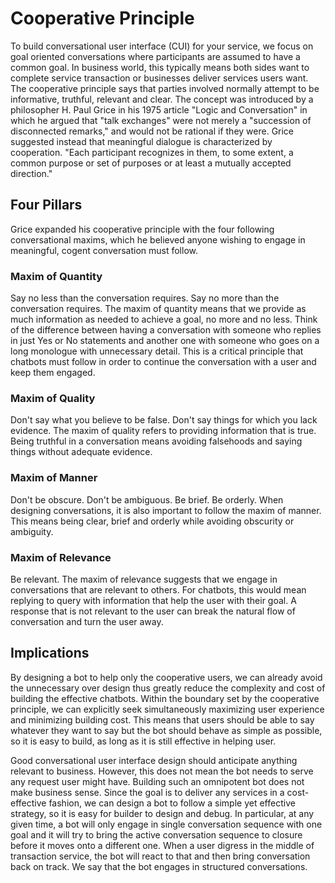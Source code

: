 # Cooperative Principle

To build conversational user interface (CUI) for your service, we focus on goal oriented conversations where participants are assumed to have a common goal. In business world, this typically means both sides want to complete service transaction or businesses deliver services users want. The cooperative principle says that parties involved normally attempt to be informative, truthful, relevant and clear. The concept was introduced by a philosopher H. Paul Grice in his 1975 article "Logic and Conversation" in which he argued that "talk exchanges" were not merely a "succession of disconnected remarks," and would not be rational if they were. Grice suggested instead that meaningful dialogue is characterized by cooperation. "Each participant recognizes in them, to some extent, a common purpose or set of purposes or at least a mutually accepted direction."

## Four Pillars 
Grice expanded his cooperative principle with the four following conversational maxims, which he believed anyone wishing to engage in meaningful, cogent conversation must follow.

### Maxim of Quantity
Say no less than the conversation requires. Say no more than the conversation requires. The maxim of quantity means that we provide as much information as needed to achieve a goal, no more and no less. Think of the difference between having a conversation with someone who replies in just Yes or No statements and another one with someone who goes on a long monologue with unnecessary detail. This is a critical principle that chatbots must follow in order to continue the conversation with a user and keep them engaged. 

### Maxim of Quality
Don't say what you believe to be false. Don't say things for which you lack evidence. The maxim of quality refers to providing information that is true. Being truthful in a conversation means avoiding falsehoods and saying things without adequate evidence. 

### Maxim of Manner
Don't be obscure. Don't be ambiguous. Be brief. Be orderly. When designing conversations, it is also important to follow the maxim of manner. This means being clear, brief and orderly while avoiding obscurity or ambiguity.  

### Maxim of Relevance
Be relevant. The maxim of relevance suggests that we engage in conversations that are relevant to others. For chatbots, this would mean replying to query with information that help the user with their goal. A response that is not relevant to the user can break the natural flow of conversation and turn the user away.  


## Implications
By designing a bot to help only the cooperative users, we can already avoid the unnecessary over design thus greatly reduce the complexity and cost of building the effective chatbots. Within the boundary set by the cooperative principle, we can explicitly seek simultaneously maximizing user experience and minimizing building cost. This means that users should be able to say whatever they want to say but the bot should behave as simple as possible, so it is easy to build, as long as it is still effective in helping user.

 Good conversational user interface design should anticipate anything relevant to business. However, this does not mean the bot needs to serve any request user might have. Building such an omnipotent bot does not make business sense. Since the goal is to deliver any services in a cost-effective fashion, we can design a bot to follow a simple yet effective strategy, so it is easy for builder to design and debug. In particular, at any given time, a bot will only engage in single conversation sequence with one goal and it will try to bring the active conversation sequence to closure before it moves onto a different one. When a user digress in the middle of transaction service, the bot will react to that and then bring conversation back on track. We say that the bot engages in structured conversations.